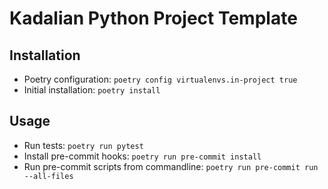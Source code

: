 # Kadalian Python Project Template

## Installation
- Poetry configuration: `poetry config virtualenvs.in-project true`
- Initial installation: `poetry install`

## Usage
- Run tests: `poetry run pytest`
- Install pre-commit hooks: `poetry run pre-commit install`
- Run pre-commit scripts from commandline: `poetry run pre-commit run --all-files`
